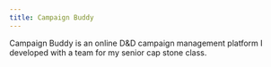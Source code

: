 ```yaml
---
title: Campaign Buddy
---
```


Campaign Buddy is an online D&D campaign management platform I developed with a team for my senior cap stone class.
